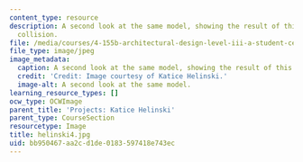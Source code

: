 ```yaml
---
content_type: resource
description: A second look at the same model, showing the result of this material
  collision.
file: /media/courses/4-155b-architectural-design-level-iii-a-student-center-for-mit-fall-2004/bb950467aa2cd1de0183597418e743ec_helinski4.jpg
file_type: image/jpeg
image_metadata:
  caption: A second look at the same model, showing the result of this material collision.
  credit: 'Credit: Image courtesy of Katice Helinski.'
  image-alt: A second look at the same model.
learning_resource_types: []
ocw_type: OCWImage
parent_title: 'Projects: Katice Helinski'
parent_type: CourseSection
resourcetype: Image
title: helinski4.jpg
uid: bb950467-aa2c-d1de-0183-597418e743ec
---
```

